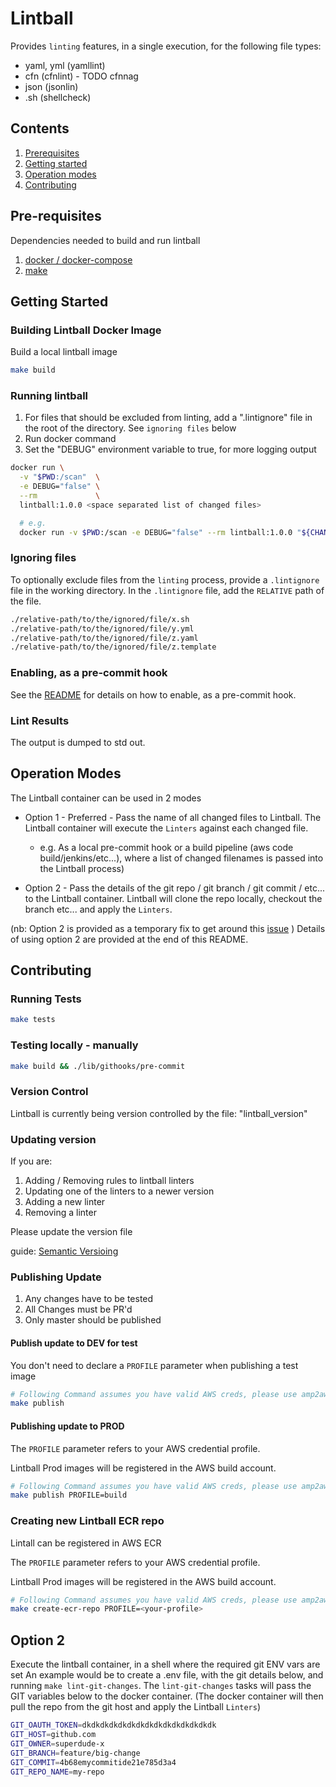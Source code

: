 # Lintball

Provides `linting` features, in a single execution, for the following file types:

+ yaml, yml (yamllint)
+ cfn (cfnlint) - TODO cfnnag
+ json (jsonlin)
+ .sh (shellcheck)

## Contents

1. [Prerequisites](#prerequisites)
2. [Getting started](#getting-started)
3. [Operation modes](#operation-modes)
4. [Contributing](#contributing)

## Pre-requisites

Dependencies needed to build and run lintball

1. [docker / docker-compose](https://docs.docker.com/compose/install/#prerequisites)
2. [make](https://www.gnu.org/software/make/manual/html_node/Install-Command-Categories.html)

## Getting Started

### Building Lintball Docker Image

Build a local lintball image

```bash
make build
```

### Running lintball

1. For files that should be excluded from linting, add a ".lintignore" file in the root of the directory. See `ignoring files` below
2. Run docker command
3. Set the "DEBUG" environment variable to true, for more logging output

```bash
docker run \
  -v "$PWD:/scan"  \
  -e DEBUG="false" \
  --rm             \
  lintball:1.0.0 <space separated list of changed files>

  # e.g.
  docker run -v $PWD:/scan -e DEBUG="false" --rm lintball:1.0.0 "${CHANGED_FILES}"
```

### Ignoring files

To optionally exclude files from the `linting` process, provide a `.lintignore` file in the working directory.
In the `.lintignore` file, add the `RELATIVE` path of the file.

```bash
./relative-path/to/the/ignored/file/x.sh
./relative-path/to/the/ignored/file/y.yml
./relative-path/to/the/ignored/file/z.yaml
./relative-path/to/the/ignored/file/z.template
```

### Enabling, as a pre-commit hook

See the [README](./lib/githooks/README.md) for details on how to enable, as a pre-commit hook.

### Lint Results

The output is dumped to std out.

## Operation Modes

The Lintball container can be used in 2 modes

+ Option 1 - Preferred - Pass the name of all changed files to Lintball. The Lintball container will execute the `Linters` against each changed file.
  + e.g. As a local pre-commit hook or a build pipeline (aws code build/jenkins/etc...), where a list of changed filenames is passed into the Lintball process)

+ Option 2 - Pass the details of the git repo / git branch / git commit / etc... to the Lintball container. Lintball will clone the repo locally, checkout the branch etc... and apply the `Linters`.

(nb: Option 2 is provided as a temporary fix to get around this [issue](https://github.com/aws/aws-codebuild-docker-images/issues/76) )
Details of using option 2 are provided at the end of this README.

## Contributing

### Running Tests

```bash
make tests
```

### Testing locally - manually

```bash
make build && ./lib/githooks/pre-commit
```

### Version Control

Lintball is currently being version controlled by the file: "lintball_version"

### Updating version

If you are:

1. Adding / Removing rules to lintball linters
2. Updating one of the linters to a newer version
3. Adding a new linter
4. Removing a linter

Please update the version file

guide: [Semantic Versioing](https://semver.org/)

### Publishing Update

1. Any changes have to be tested
2. All Changes must be PR'd
3. Only master should be published

#### Publish update to DEV for test

You don't need to declare a `PROFILE` parameter when publishing a test image

```bash
# Following Command assumes you have valid AWS creds, please use amp2aws to generate valid creds
make publish
```

#### Publishing update to PROD

The `PROFILE` parameter refers to your AWS credential profile.

Lintball Prod images will be registered in the AWS build account.

```bash
# Following Command assumes you have valid AWS creds, please use amp2aws to generate valid creds
make publish PROFILE=build
```

### Creating new Lintball ECR repo

Lintall can be registered in AWS ECR

The `PROFILE` parameter refers to your AWS credential profile.

Lintball Prod images will be registered in the AWS build account.

```bash
# Following Command assumes you have valid AWS creds, please use amp2aws to generate valid creds
make create-ecr-repo PROFILE=<your-profile>
```

## Option 2

Execute the lintball container, in a shell where the required git ENV vars are set
An example would be to create a .env file, with the git details below, and running `make lint-git-changes`.
The `lint-git-changes` tasks will pass the GIT variables below to the docker container.
(The docker container will then pull the repo from the git host and apply the Lintball `Linters`)

```bash
GIT_OAUTH_TOKEN=dkdkdkdkdkdkdkdkdkdkdkdkdkdkdk
GIT_HOST=github.com
GIT_OWNER=superdude-x
GIT_BRANCH=feature/big-change
GIT_COMMIT=4b68emycommitide21e785d3a4
GIT_REPO_NAME=my-repo
```
